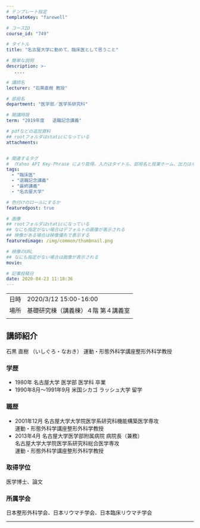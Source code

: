 ```yaml
---
# テンプレート指定
templateKey: "farewell"

# コースID
course_id: "749"

# タイトル
title: "名古屋大学に勤めて、臨床医として思うこと"

# 簡単な説明
description: >-
   ....

# 講師名
lecturer: "石黒直樹 教授"

# 部局名
department: "医学部／医学系研究科"

# 開講時限
term: "2019年度	退職記念講義"

# pdfなどの追加資料
## rootフォルダはstaticになっている
attachments:


# 関連するタグ
# （Yahoo API Key-Phrase により取得。入力はタイトル、部局名と授業ホーム、出力はキーフレーズ（tags））
tags:
  - "臨床医"
  - "退職記念講義"
  - "最終講義"
  - "名古屋大学"

# 色付けのロールにするか
featuredpost: true

# 画像
## rootフォルダはstaticになっている
## なにも指定がない場合はデフォルトの画像が表示される
## 映像がある場合は映像優先で表示する
featuredimage: /img/common/thumbnail.png

# 映像のURL
## なにも指定がない場合は画像が表示される
movie: 

# 記事投稿日
date: 2020-04-23 11:18:36
---
```


|   |   |
|---|---|
| 日時 | 2020/3/12  15:00-16:00 |
| 場所 | 基礎研究棟（講義棟）４階 第４講義室 |
|   |   |





## 講師紹介

石黒 直樹 （いしぐろ・なおき） 運動・形態外科学講座整形外科学教授 

### 学歴

  * 1980年 名古屋大学 医学部 医学科 卒業
  * 1990年8月〜1991年9月 米国シカゴ ラッシュ大学 留学

### 職歴

  * 2001年12月 名古屋大学大学院医学系研究科機能構築医学専攻  
           運動・形態外科学講座整形外科学教授
  * 2013年4月 名古屋大学医学部附属病院 病院長（兼務）  
          名古屋大学大学院医学系研究科総合医学専攻  
          運動・形態外科学講座整形外科学教授

### 取得学位

医学博士、論文

### 所属学会

日本整形外科学会、日本リウマチ学会、日本臨床リウマチ学会





-----